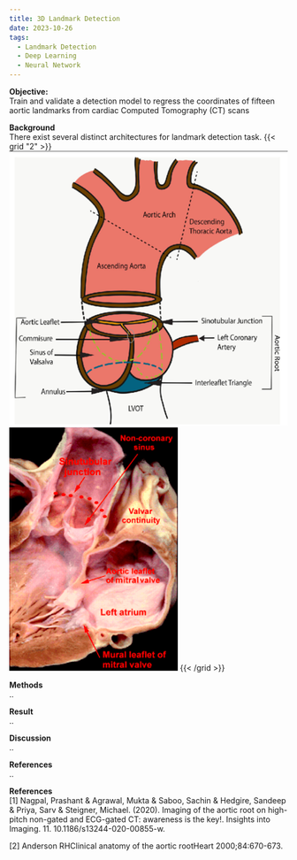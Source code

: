```yaml
---
title: 3D Landmark Detection
date: 2023-10-26
tags:
  - Landmark Detection
  - Deep Learning
  - Neural Network
---
```


**Objective:**\
Train and validate a detection model to regress the coordinates of fifteen aortic landmarks from cardiac Computed Tomography (CT) scans
<!--more-->

**Background**\
There exist several distinct architectures for landmark detection task.
{{< grid "2" >}}
![Aortic Root Anatomy](aortic_anatomy.png "Aortic Root Anatomy (Nagpal 2020) [1]")
![Aortic Root Anatomy](aortic_photo.png "Aortic Root Anatomy (Anderson 2000) [2]")
{{< /grid >}}

**Methods**\
..

**Result**\
..

**Discussion**\
..

**References**\
..

**References**\
[1] Nagpal, Prashant & Agrawal, Mukta & Saboo, Sachin & Hedgire, Sandeep & Priya, Sarv & Steigner, Michael. (2020). Imaging of the aortic root on high-pitch non-gated and ECG-gated CT: awareness is the key!. Insights into Imaging. 11. 10.1186/s13244-020-00855-w.
 
[2] Anderson RHClinical anatomy of the aortic rootHeart 2000;84:670-673. 

